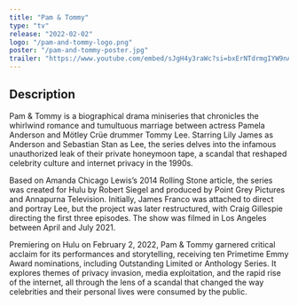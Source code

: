 ```yaml
---
title: "Pam & Tommy"
type: "tv"
release: "2022-02-02"
logo: "/pam-and-tommy-logo.png"
poster: "/pam-and-tommy-poster.jpg"
trailer: "https://www.youtube.com/embed/sJgH4y3raWc?si=bxErNTdrmgIYW9nA"
---
```


## Description
Pam & Tommy is a biographical drama miniseries that chronicles the whirlwind romance and tumultuous marriage between actress Pamela Anderson and Mötley Crüe drummer Tommy Lee. Starring Lily James as Anderson and Sebastian Stan as Lee, the series delves into the infamous unauthorized leak of their private honeymoon tape, a scandal that reshaped celebrity culture and internet privacy in the 1990s.

Based on Amanda Chicago Lewis’s 2014 Rolling Stone article, the series was created for Hulu by Robert Siegel and produced by Point Grey Pictures and Annapurna Television. Initially, James Franco was attached to direct and portray Lee, but the project was later restructured, with Craig Gillespie directing the first three episodes. The show was filmed in Los Angeles between April and July 2021.

Premiering on Hulu on February 2, 2022, Pam & Tommy garnered critical acclaim for its performances and storytelling, receiving ten Primetime Emmy Award nominations, including Outstanding Limited or Anthology Series. It explores themes of privacy invasion, media exploitation, and the rapid rise of the internet, all through the lens of a scandal that changed the way celebrities and their personal lives were consumed by the public.